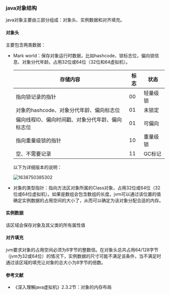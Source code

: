 ### java对象结构

java对象主要由三部分组成：对象头、实例数据和对齐填充。

#### 对象头

主要包含两类数据：

- Mark world：保存对象运行时数据，比如hashcode、锁标志位，偏向锁信息、对象分代年龄。占用32位或64位（32位和64虚拟机）。

  | 存储内容                                         | 标志 | 状态     |
  | ------------------------------------------------ | ---- | -------- |
  | 指向锁记录的指针                                 | 00   | 轻量级锁 |
  | 对象的hashcode、对象分代年龄、偏向标志位         | 01   | 未锁定   |
  | 偏向线程ID、偏向时间戳、对象分代年龄、偏向标志位 | 01   | 可偏向   |
  | 指向重量级锁的指针                               | 10   | 重量级锁 |
  | 空、不需要记录                                   | 11   | GC标记   |

  以下为详细版本的说明：

  ![1638750385302](D:\学习\高并发研究\assets\1638750385302.png)

- 对象的类型指针：指向方法区对象所属的Class对象，占用32位或64位（32位或64位虚拟机）。如果是数组会包含数组的长度。jvm可以通过该位置的值确定实例数据的占用空间的大小了，从而可以确定为该对象分配合适的内存。

#### 实例数据

该区域会保存对象及其父类的所有属性值

#### 对齐填充

jvm要求对象的占用空间必须为8字节的整数倍。在对象头总共占用64/128字节（jvm为32或64位）的情况下，实例数据的尺寸可能不满足该条件，当不满足时通过该区域的填充让对象的总大小为8字节的倍数。

#### 参考文献

- 《深入理解java虚拟机》2.3.2节：对象的内存布局

